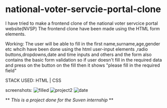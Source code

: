 # national-voter-servcie-portal-clone
I have tried to make a frontend clone of the national voter servcice portal website(NVSP)
The frontend clone have been made using the HTML form elements.

Working: The user will be able to fill in the first name,surname,age,gender etc whcih have been done using the html user-input elements
,radio buttons,dropdowns,date and time inputs and others and the form also contains the basic form validation so if user doesn't fill in the required data and press on the button on the fill then it shows "please fill in the required field"

STACK USED: HTML | CSS

screenshots:
![filled](https://user-images.githubusercontent.com/44112481/131240079-a9c59af2-4c54-4745-aff5-49181dce42b6.png)
![project2](https://user-images.githubusercontent.com/44112481/131240082-adbd6507-18ce-40df-bb38-5e8b1c74ab5d.png)
![date](https://user-images.githubusercontent.com/44112481/131240083-6a7bd13d-7148-4f94-97ef-0445c77b93b1.jpg)

** *This is a project done for the Suven internship* **

